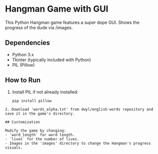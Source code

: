 # Hangman Game with GUI

This Python Hangman game features a super dope GUI. Shows the progress of the dude via /images.

## Dependencies

- Python 3.x
- Tkinter (typically included with Python)
- PIL (Pillow)

## How to Run

1. Install PIL if not already installed:

   ```bash
   pip install pillow
  ```
2. Download 'words_alpha.txt' from dwyl/english-words repository and save it in the game's directory.

## Customization

Modify the game by changing:
- `word_length` for word length.
- `lives` for the number of lives.
- Images in the 'images' directory to change the Hangman's progress visuals.
